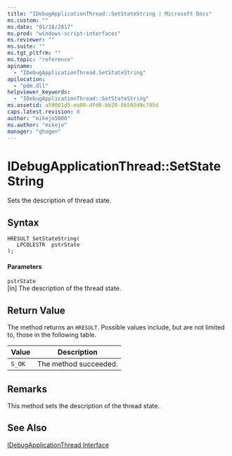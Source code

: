 ```yaml
---
title: "IDebugApplicationThread::SetStateString | Microsoft Docs"
ms.custom: ""
ms.date: "01/18/2017"
ms.prod: "windows-script-interfaces"
ms.reviewer: ""
ms.suite: ""
ms.tgt_pltfrm: ""
ms.topic: "reference"
apiname: 
  - "IDebugApplicationThread.SetStateString"
apilocation: 
  - "pdm.dll"
helpviewer_keywords: 
  - "IDebugApplicationThread::SetStateString"
ms.assetid: a59001d5-ea00-4fd0-bb20-0b592d9c795d
caps.latest.revision: 8
author: "mikejo5000"
ms.author: "mikejo"
manager: "ghogen"
---
```

# IDebugApplicationThread::SetStateString
Sets the description of thread state.  
  
## Syntax  
  
```  
HRESULT SetStateString(  
   LPCOLESTR  pstrState  
);  
```  
  
#### Parameters  
 `pstrState`  
 [in] The description of the thread state.  
  
## Return Value  
 The method returns an `HRESULT`. Possible values include, but are not limited to, those in the following table.  
  
|Value|Description|  
|-----------|-----------------|  
|`S_OK`|The method succeeded.|  
  
## Remarks  
 This method sets the description of the thread state.  
  
## See Also  
 [IDebugApplicationThread Interface](../../winscript/reference/idebugapplicationthread-interface.md)